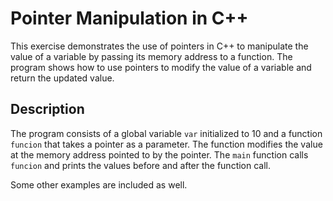 # Pointer Manipulation in C++

This exercise demonstrates the use of pointers in C++ to manipulate the value of a variable by passing its memory address to a function. The program shows how to use pointers to modify the value of a variable and return the updated value.

## Description

The program consists of a global variable `var` initialized to 10 and a function `funcion` that takes a pointer as a parameter. The function modifies the value at the memory address pointed to by the pointer. The `main` function calls `funcion` and prints the values before and after the function call.

Some other examples are included as well.
